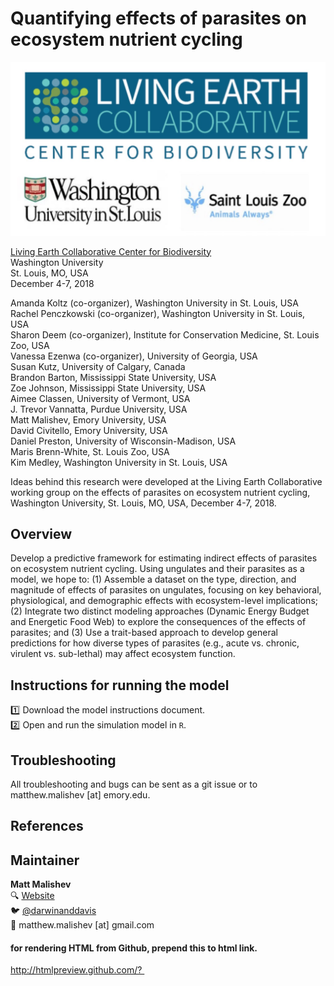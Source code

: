# Quantifying effects of parasites on ecosystem nutrient cycling  

![](lec.jpeg)

[Living Earth Collaborative Center for Biodiversity](https://livingearthcollaborative.wustl.edu/)    
Washington University  
St. Louis, MO, USA     
December 4-7, 2018    

Amanda Koltz (co-organizer), Washington University in St. Louis, USA  
Rachel Penczkowski (co-organizer), Washington University in St. Louis, USA  
Sharon Deem (co-organizer), Institute for Conservation Medicine, St. Louis Zoo, USA  
Vanessa Ezenwa (co-organizer), University of Georgia, USA  
Susan Kutz, University of Calgary, Canada   
Brandon Barton, Mississippi State University, USA  
Zoe Johnson, Mississippi State University, USA  
Aimee Classen, University of Vermont, USA  
J. Trevor Vannatta, Purdue University, USA  
Matt Malishev, Emory University, USA  
David Civitello, Emory University, USA  
Daniel Preston, University of Wisconsin-Madison, USA  
Maris Brenn-White, St. Louis Zoo, USA  
Kim Medley, Washington University in St. Louis, USA  

Ideas behind this research were developed at the Living Earth Collaborative working group on the effects of parasites on ecosystem nutrient cycling, Washington University, St. Louis, MO, USA, December 4-7, 2018.    

## Overview    

Develop a predictive framework for estimating indirect effects of parasites on ecosystem nutrient cycling. Using ungulates and their parasites as a model, we hope to: (1) Assemble a dataset on the type, direction, and magnitude of effects of parasites on ungulates, focusing on key behavioral, physiological, and demographic effects with ecosystem-level implications; (2) Integrate two distinct modeling approaches (Dynamic Energy Budget and Energetic Food Web) to explore the consequences of the effects of parasites; and (3) Use a trait-based approach to develop general predictions for how diverse types of parasites (e.g., acute vs. chronic, virulent vs. sub-lethal) may affect ecosystem function.  

## Instructions for running the model    

:one: Download the model instructions document.  
:two: Open and run the simulation model in `R`.  

## Troubleshooting  

All troubleshooting and bugs can be sent as a git issue or to matthew.malishev [at] emory.edu.     

## References  

## Maintainer  
**Matt Malishev**   
:mag: [Website](https://www.researchgate.net/profile/Matt_Malishev)    
:bird: [@darwinanddavis](https://twitter.com/darwinanddavis)  
:email: matthew.malishev [at] gmail.com    

#### for rendering HTML from Github, prepend this to html link.  
http://htmlpreview.github.com/? 

